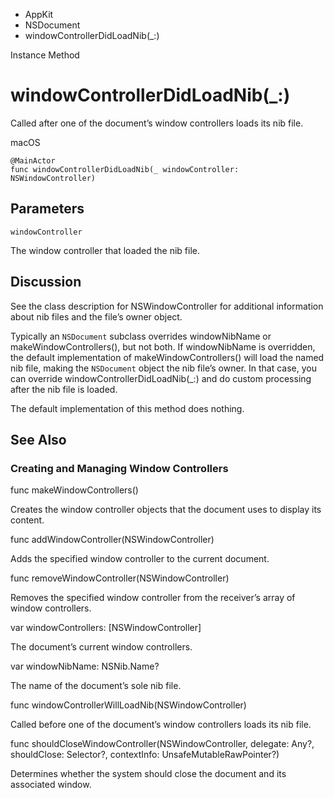 

- AppKit
- NSDocument
-  windowControllerDidLoadNib(\_:) 

Instance Method

# windowControllerDidLoadNib(\_:)

Called after one of the document’s window controllers loads its nib file.

macOS

``` source
@MainActor
func windowControllerDidLoadNib(_ windowController: NSWindowController)
```

## Parameters 

`windowController`  

The window controller that loaded the nib file.

## Discussion

See the class description for NSWindowController for additional information about nib files and the file’s owner object.

Typically an `NSDocument` subclass overrides windowNibName or makeWindowControllers(), but not both. If windowNibName is overridden, the default implementation of makeWindowControllers() will load the named nib file, making the `NSDocument` object the nib file’s owner. In that case, you can override windowControllerDidLoadNib(_:) and do custom processing after the nib file is loaded.

The default implementation of this method does nothing.

## See Also

### Creating and Managing Window Controllers

func makeWindowControllers()

Creates the window controller objects that the document uses to display its content.

func addWindowController(NSWindowController)

Adds the specified window controller to the current document.

func removeWindowController(NSWindowController)

Removes the specified window controller from the receiver’s array of window controllers.

var windowControllers: [NSWindowController]

The document’s current window controllers.

var windowNibName: NSNib.Name?

The name of the document’s sole nib file.

func windowControllerWillLoadNib(NSWindowController)

Called before one of the document’s window controllers loads its nib file.

func shouldCloseWindowController(NSWindowController, delegate: Any?, shouldClose: Selector?, contextInfo: UnsafeMutableRawPointer?)

Determines whether the system should close the document and its associated window.

